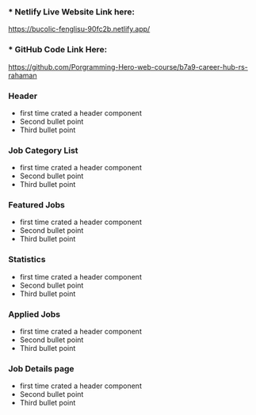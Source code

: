 ### \* Netlify Live Website Link here:

https://bucolic-fenglisu-90fc2b.netlify.app/

### \* GitHub Code Link Here:

https://github.com/Porgramming-Hero-web-course/b7a9-career-hub-rs-rahaman

### Header

- first time crated a header component
- Second bullet point
- Third bullet point

### Job Category List

- first time crated a header component
- Second bullet point
- Third bullet point

### Featured Jobs

- first time crated a header component
- Second bullet point
- Third bullet point

### Statistics

- first time crated a header component
- Second bullet point
- Third bullet point

### Applied Jobs

- first time crated a header component
- Second bullet point
- Third bullet point

### Job Details page

- first time crated a header component
- Second bullet point
- Third bullet point
